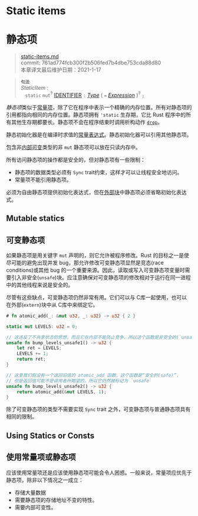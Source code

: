 # Static items
# 静态项

>[static-items.md](https://github.com/rust-lang/reference/blob/master/src/items/static-items.md)\
>commit: 761ad774fcb300f2b506fed7b4dbe753cda88d80 \
>本章译文最后维护日期：2021-1-17

> **<sup>句法</sup>**\
> _StaticItem_ :\
> &nbsp;&nbsp; `static` `mut`<sup>?</sup> [IDENTIFIER] `:` [_Type_]
>              ( `=` [_Expression_] )<sup>?</sup> `;`

*静态项*类似于[常量项][constant]，除了它在程序中表示一个精确的内存位置。所有对静态项的引用都指向相同的内存位置。静态项拥有 `'static` 生存期，它比 Rust 程序中的所有其他生存期都要长。静态项不会在程序结束时调用析构动作 [`drop`]。

静态初始化器是在编译时求值的[常量表达式][constant expression]。静态初始化器可以引用其他静态项。

包含非[内部可变][interior mutable]类型的非 `mut` 静态项可以放在只读内存中。

所有访问静态项的操作都是安全的，但对静态项有一些限制：

* 静态项的数据类型必须有 `Sync` trait约束，这样才可以让线程安全地访问。
* 常量项不能引用静态项。

必须为自由静态项提供初始化表达式，但在[外部块][external block]中静态项必须省略初始化表达式。

## Mutable statics
## 可变静态项

如果静态项是用关键字 `mut` 声明的，则它允许被程序修改。Rust 的目标之一是使尽可能的避免出现并发 bug，那允许修改可变静态项显然是竞态(race conditions)或其他 bug 的一个重要来源。因此，读取或写入可变静态项变量时需要引入非安全(`unsafe`)块。应注意确保对可变静态项的修改相对于运行在同一进程中的其他线程来说是安全的。

尽管有这些缺点，可变静态项仍然非常有用。它们可以与 C库一起使用，也可以在外部(`extern`)块中从 C库中来绑定它。

```rust
# fn atomic_add(_: &mut u32, _: u32) -> u32 { 2 }

static mut LEVELS: u32 = 0;

// 这违反了不共享状态的思想，而且它在内部不能防止竞争，所以这个函数是非安全的(`unsafe`)
unsafe fn bump_levels_unsafe1() -> u32 {
    let ret = LEVELS;
    LEVELS += 1;
    return ret;
}

// 这里我们假设有一个返回旧值的 atomic_add 函数，这个函数是“安全的(safe)”，
// 但是返回值可能不是调用者所期望的，所以它仍然被标记为 `unsafe`
unsafe fn bump_levels_unsafe2() -> u32 {
    return atomic_add(&mut LEVELS, 1);
}
```

除了可变静态项的类型不需要实现 `Sync` trait 之外，可变静态项与普通静态项具有相同的限制。

## Using Statics or Consts
## 使用常量项或静态项

应该使用常量项还是应该使用静态项可能会令人困惑。一般来说，常量项应优先于静态项，除非以下情况之一成立：

* 存储大量数据
* 需要静态项的存储地址不变的特性。
* 需要内部可变性。

[constant]: constant-items.md
[`drop`]: ../destructors.md
[constant expression]: ../const_eval.md#constant-expressions
[external block]: external-blocks.md
[interior mutable]: ../interior-mutability.md
[IDENTIFIER]: ../identifiers.md
[_Type_]: ../types.md#type-expressions
[_Expression_]: ../expressions.md

<!-- 2021-1-17-->
<!-- checked -->
